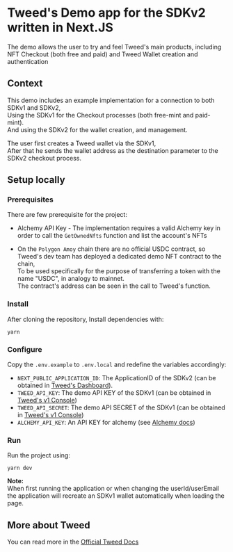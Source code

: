 # Tweed's Demo app for the SDKv2 written in Next.JS

The demo allows the user to try and feel Tweed's main products, including NFT Checkout (both free and paid) and Tweed Wallet creation and authentication

## Context

This demo includes an example implementation for a connection to both SDKv1 and SDKv2,  
Using the SDKv1 for the Checkout processes (both free-mint and paid-mint).  
And using the SDKv2 for the wallet creation, and management.

The user first creates a Tweed wallet via the SDKv1,  
After that he sends the wallet address as the destination parameter to the SDKv2 checkout process.

## Setup locally

### Prerequisites

There are few prerequisite for the project:

- Alchemy API Key - The implementation requires a valid Alchemy key in order to call the `GetOwnedNfts` function and list the account's NFTs

- On the `Polygon Amoy` chain there are no official USDC contract, so Tweed's dev team has deployed a dedicated demo NFT contract to the chain,  
    To be used specifically for the purpose of transferring a token with the name "USDC", in analogy to mainnet.  
    The contract's address can be seen in the call to Tweed's function.

### Install

After cloning the repository, Install dependencies with:

`yarn`

### Configure

Copy the `.env.example` to `.env.local` and redefine the variables accordingly:

- `NEXT_PUBLIC_APPLICATION_ID`: The ApplicationID of the SDKv2 (can be obtained in [Tweed's Dashboard](https://dashboard.paytweed.com/)).
- `TWEED_API_KEY`: The demo API KEY of the SDKv1 (can be obtained in [Tweed's v1 Console](https://console.paytweed.com/))
- `TWEED_API_SECRET`: The demo API SECRET of the SDKv1 (can be obtained in [Tweed's v1 Console](https://console.paytweed.com/))
- `ALCHEMY_API_KEY`: An API KEY for alchemy (see [Alchemy docs](https://docs.alchemy.com/docs/alchemy-quickstart-guide))

### Run

Run the project using:

`yarn dev`

**Note:**  
When first running the application or when changing the userId/userEmail the application will recreate an SDKv1 wallet automatically when loading the page.

## More about Tweed

You can read more in the [Official Tweed Docs](https://docs.paytweed.com)
